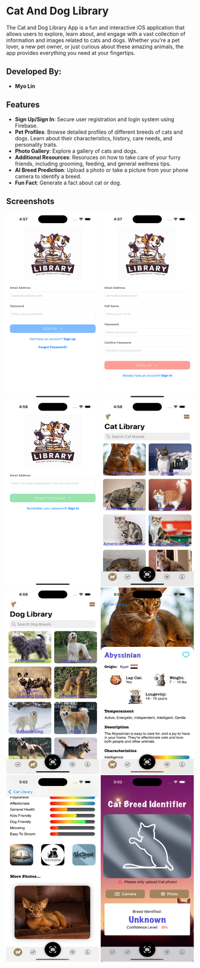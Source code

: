 # Cat And Dog Library

The Cat and Dog Library App is a fun and interactive iOS application that allows users to explore, learn about, and engage with a vast collection of information and images related to cats and dogs. Whether you're a pet lover, a new pet owner, or just curious about these amazing animals, the app provides everything you need at your fingertips.

## Developed By:

- **Myo Lin**

## Features

- **Sign Up/Sign In**: Secure user registration and login system using Firebase.
- **Pet Profiles**: Browse detailed profiles of different breeds of cats and dogs. Learn about their characteristics, history, care needs, and personality traits.
- **Photo Gallery**: Explore a gallery of cats and dogs.
- **Additional Resources**: Resoruces on how to take care of your furry friends, including grooming, feeding, and general wellness tips.
- **AI Breed Prediction**: Upload a photo or take a picture from your phone camera to identify a breed.
- **Fun Fact**: Generate a fact about cat or dog.

## Screenshots

<img src="https://github.com/myolin/CatAndDogLibrary/blob/main/Screenshot/Screenshot-1.png" alt="Screenshot-1" width="250" height="500"/>

<img src="https://github.com/myolin/CatAndDogLibrary/blob/main/Screenshot/Screenshot-2.png" alt="Screenshot-2" width="250" height="500"/>

<img src="https://github.com/myolin/CatAndDogLibrary/blob/main/Screenshot/Screenshot-3.png" alt="Screenshot-3" width="250" height="500"/>

<img src="https://github.com/myolin/CatAndDogLibrary/blob/main/Screenshot/Screenshot-4.png" alt="Screenshot-4" width="250" height="500"/>

<img src="https://github.com/myolin/CatAndDogLibrary/blob/main/Screenshot/Screenshot-5.png" alt="Screenshot-5" width="250" height="500"/>

<img src="https://github.com/myolin/CatAndDogLibrary/blob/main/Screenshot/Screenshot-6.png" alt="Screenshot-6" width="250" height="500"/>

<img src="https://github.com/myolin/CatAndDogLibrary/blob/main/Screenshot/Screenshot-7.png" alt="Screenshot-7" width="250" height="500"/>

<img src="https://github.com/myolin/CatAndDogLibrary/blob/main/Screenshot/Screenshot-8.png" alt="Screenshot-8" width="250" height="500"/>
